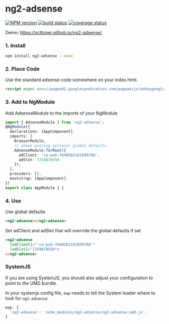 # ng2-adsense
[![NPM version][npm-image]][npm-url]
[![build status][travis-img]][travis-url]
[![coverage status][coverage-img]][coverage-url]

[npm-image]: https://img.shields.io/npm/v/ng2-adsense.svg
[npm-url]: https://npmjs.org/package/ng2-adsense
[travis-img]: https://api.travis-ci.org/scttcper/ng2-adsense.svg?branch=master
[travis-url]: https://travis-ci.org/scttcper/ng2-adsense
[coverage-img]: https://codecov.io/gh/scttcper/ng2-adsense/branch/master/graph/badge.svg
[coverage-url]: https://codecov.io/gh/scttcper/ng2-adsense  

Demo: https://scttcper.github.io/ng2-adsense/ 

### 1. Install
```bash
npm install ng2-adsense --save
```

### 2. Place Code
Use the standard adsense code somewhere on your index.html.
```html
<script async src=//pagead2.googlesyndication.com/pagead/js/adsbygoogle.js></script>
```
### 3. Add to NgModule
Add AdsenseModule to the imports of your NgModule
```typescript
import { AdsenseModule } from 'ng2-adsense';
@NgModule({
  declarations: [AppComponent],
  imports: [
    BrowserModule,
    // shown passing optional global defaults
    AdsenseModule.forRoot({
      adClient: 'ca-pub-7640562161899788',
      adSlot: 7259870550
    }),
  ],
  providers: [],
  bootstrap: [AppComponent]
})
export class AppModule { }
```
### 4. Use
Use global defaults  
```html
<ng2-adsense></ng2-adsense>
```

Set adClient and adSlot that will override the global defaults if set  
```html
<ng2-adsense
  [adClient]="'ca-pub-7640562161899788'"
  [adSlot]="7259870550">
</ng2-adsense>
```

### SystemJS
If you are using SystemJS, you should also adjust your configuration to point to the UMD bundle.

In your systemjs config file, `map` needs to tell the System loader where to look for `ng2-adsense`:
```js
map: {
  'ng2-adsense': 'node_modules/ng2-adsense/ng2-adsense.umd.js',
}
```
